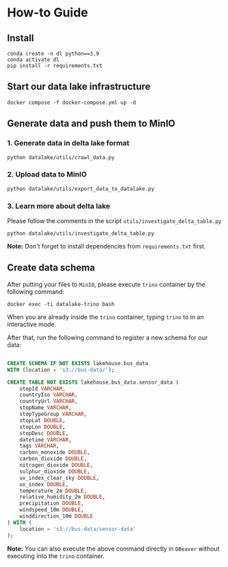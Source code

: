 # How-to Guide

## Install 
```shell
conda create -n dl python==3.9
conda activate dl
pip install -r requirements.txt
```

## Start our data lake infrastructure
```shell
docker compose -f docker-compose.yml up -d
```

## Generate data and push them to MinIO
### 1. Generate data in delta lake format
```shell
python datalake/utils/crawl_data.py
```
### 2. Upload data to MinIO
```shell
python datalake/utils/export_data_to_datalake.py
```

### 3. Learn more about delta lake
Please follow the comments in the script `utils/investigate_delta_table.py`
```shell
python datalake/utils/investigate_delta_table.py
```

**Note:** Don't forget to install dependencies from `requirements.txt` first.

## Create data schema
After putting your files to `MinIO`, please execute `trino` container by the following command:
```shell
docker exec -ti datalake-trino bash
```

When you are already inside the `trino` container, typing `trino` to in an interactive mode.

After that, run the following command to register a new schema for our data:

```sql

CREATE SCHEMA IF NOT EXISTS lakehouse.bus_data
WITH (location = 's3://bus-data/');

CREATE TABLE NOT EXISTS lakehouse.bus_data.sensor_data (
    stopId VARCHAR,
    countryIso VARCHAR,
    countryUrl VARCHAR,
    stopName VARCHAR,
    stopTypeGroup VARCHAR,
    stopLat DOUBLE,
    stopLon DOUBLE,
    stopDesc DOUBLE,
    datetime VARCHAR,
    tags VARCHAR,
    carbon_monoxide DOUBLE,
    carbon_dioxide DOUBLE,
    nitrogen_dioxide DOUBLE,
    sulphur_dioxide DOUBLE,
    uv_index_clear_sky DOUBLE,
    uv_index DOUBLE,
    temperature_2m DOUBLE,
    relative_humidity_2m DOUBLE,
    precipitation DOUBLE,
    windspeed_10m DOUBLE,
    winddirection_10m DOUBLE
) WITH (
    location = 's3://bus-data/sensor-data'
);

```


**Note:** You can also execute the above command directly in `DBeaver` without executing into the `trino` container.